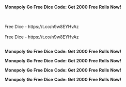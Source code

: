 <strong>Monopoly</strong> <strong>Go</strong> <strong>Free</strong> <strong>Dice</strong> <strong>Code:</strong> <strong>Get</strong> <strong>2000</strong> <strong>Free</strong> <strong>Rolls</strong> <strong>Now!</strong>

<br>
<br>Free Dice - https://t.co/n9w8EYHvAz
<br>
<br>Free Dice - https://t.co/n9w8EYHvAz
<br>
<br>

<strong>Monopoly</strong> <strong>Go</strong> <strong>Free</strong> <strong>Dice</strong> <strong>Code:</strong> <strong>Get</strong> <strong>2000</strong> <strong>Free</strong> <strong>Rolls</strong> <strong>Now!</strong>

<strong>Monopoly</strong> <strong>Go</strong> <strong>Free</strong> <strong>Dice</strong> <strong>Code:</strong> <strong>Get</strong> <strong>2000</strong> <strong>Free</strong> <strong>Rolls</strong> <strong>Now!</strong>

<strong>Monopoly</strong> <strong>Go</strong> <strong>Free</strong> <strong>Dice</strong> <strong>Code:</strong> <strong>Get</strong> <strong>2000</strong> <strong>Free</strong> <strong>Rolls</strong> <strong>Now!</strong>

<strong>Monopoly</strong> <strong>Go</strong> <strong>Free</strong> <strong>Dice</strong> <strong>Code:</strong> <strong>Get</strong> <strong>2000</strong> <strong>Free</strong> <strong>Rolls</strong> <strong>Now!</strong>
